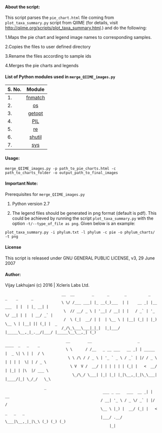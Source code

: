 

#### About the script:

This script parses the `pie_chart.html` file coming from `plot_taxa_summary.py` script from QIIME (for details, visit http://qiime.org/scripts/plot_taxa_summary.html.) and do the following:
  
1.Maps the pie chart and legend image names to corresponding samples.

2.Copies the files to user defined directory

3.Rename the files according to sample ids

4.Merges the pie charts and legends   


#### List of Python modules used in `merge_QIIME_images.py`

| S. No.        | Module        |
| ------------- |:-------------:|
| 1.             |  [fnmatch](https://docs.python.org/2/library/fnmatch.html)      |
| 2.             |    [os](https://docs.python.org/2/library/os.html)         |
| 3.             | [getopt](https://docs.python.org/2/library/getopt.html)        |
| 4.             | [PIL](http://www.pythonware.com/products/pil)           |
| 5.             | [re](https://docs.python.org/2/library/re.html)            |
| 6.             | [shutil](https://docs.python.org/2/library/shutil.html)        |
| 7.             | [sys](https://docs.python.org/2/library/sys.html)           |



#### Usage:
`merge_QIIME_images.py -p path_to_pie_charts.html -c path_to_charts_folder -o output_path_to_final_images`

#### Important Note:
Prerequisites for `merge_QIIME_images.py`

1. Python version 2.7

2. The legend files should be generated in png format (default is pdf). This could be achieved by running the script `plot_taxa_summary.py` with the option `-t/--type_of_file as png`. Given below is an example:

`plot_taxa_summary.py -i phylum.txt -l phylum -c pie -o phylum_charts/ -t png`

#### License
This script is released under GNU GENERAL PUBLIC LICENSE, v3, 29 June 2007

#### Author:
Vijay Lakhujani  (c) 2016 | Xcleris Labs Ltd.



                              __  __        _      _       _          _           _    _      _     
                              \ \/ /___ ___| |_ __(_)___  | |    __ _| |__  ___  | |  | |_ __| |    
                               \  // __/ _ \ | '__| / __| | |   / _` | '_ \/ __| | |  | __/ _` |    
                               /  \ (_|  __/ | |  | \__ \ | |__| (_| | |_) \__ \ | |__| || (_| |  _ 
                              /_/\_\___\___|_|_|  |_|___/ |_____\__,_|_.__/|___/ |_____\__\__,_| (_)
                              
                                __        __                     _          ____  _   _    _    
                                \ \      / /__   _ __ ___   __ _| | _____  |  _ \| \ | |  / \   
                                 \ \ /\ / / _ \ | '_ ` _ \ / _` | |/ / _ \ | | | |  \| | / _ \  
                                  \ V  V /  __/ | | | | | | (_| |   <  __/ | |_| | |\  |/ ___ \ 
                                   \_/\_/ \___| |_| |_| |_|\__,_|_|\_\___| |____/|_| \_/_/   \_\

                      _                
                                                 ___ _ __   ___  __ _| | __            
                                                / __| '_ \ / _ \/ _` | |/ /            
                                                \__ \ |_) |  __/ (_| |   <   _   _   _ 
                                                |___/ .__/ \___|\__,_|_|\_\ (_) (_) (_)
                                                    |_| 
